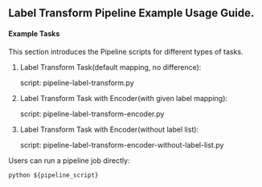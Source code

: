 ## Label Transform Pipeline Example Usage Guide.

#### Example Tasks

This section introduces the Pipeline scripts for different types of tasks.

1. Label Transform Task(default mapping, no difference):

    script: pipeline-label-transform.py

2. Label Transform Task with Encoder(with given label mapping):

    script: pipeline-label-transform-encoder.py

3. Label Transform Task with Encoder(without label list):

    script: pipeline-label-transform-encoder-without-label-list.py

Users can run a pipeline job directly:

    python ${pipeline_script}

